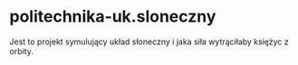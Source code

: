 # politechnika-uk.sloneczny
Jest to projekt symulujący układ słoneczny i jaka siła wytrąciłaby księżyc z orbity.
